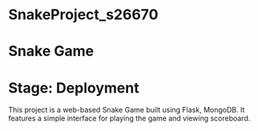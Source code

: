 # SnakeProject_s26670

# Snake Game
# Stage: Deployment


This project is a web-based Snake Game built using Flask, MongoDB. It features a simple interface for playing the game and viewing scoreboard.
